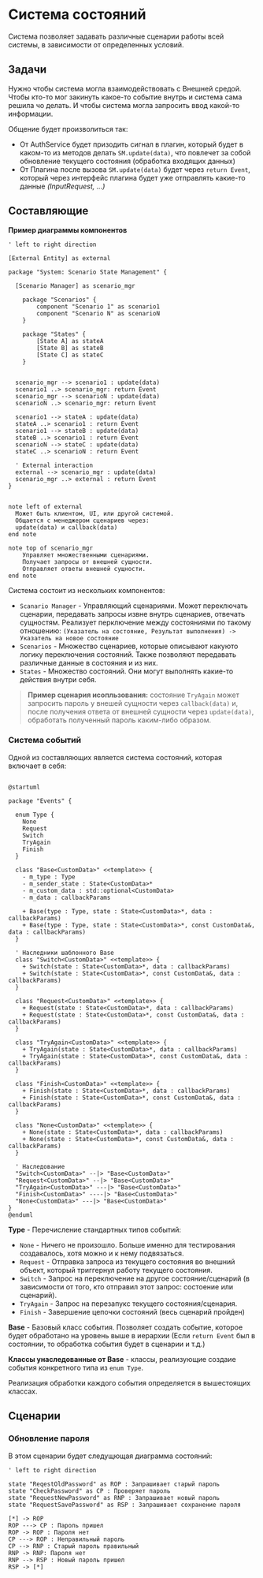 # Система состояний

Система позволяет задавать различные сценарии работы всей системы, в зависимости от определенных условий.

## Задачи

Нужно чтобы система могла взаимодействовать с Внешней средой. Чтобы кто-то мог закинуть какое-то событие внутрь и система сама решила чо делать. И чтобы система могла запросить ввод какой-то информации.


Общение будет произволиться так:
- От AuthService будет призодить сигнал в плагин, который будет в каком-то из методов делать `SM.update(data)`, что повлечет за собой обновление текущего состояния (обработка входящих данных)
- От Плагина после вызова `SM.update(data)` будет через `return Event`, который через интерфейс плагина будет уже отправлять какие-то данные *(InputRequest, ...)*

## Составляющие

**Пример диаграммы компонентов**

```plantuml
' left to right direction

[External Entity] as external

package "System: Scenario State Management" {

  [Scenario Manager] as scenario_mgr

    package "Scenarios" {
        component "Scenario 1" as scenario1
        component "Scenario N" as scenarioN
    }

    package "States" {
        [State A] as stateA
        [State B] as stateB
        [State C] as stateC
    }


  scenario_mgr --> scenario1 : update(data)
  scenario1 ..> scenario_mgr: return Event
  scenario_mgr --> scenarioN : update(data)
  scenarioN ..> scenario_mgr: return Event

  scenario1 --> stateA : update(data)
  stateA ..> scenario1 : return Event
  scenario1 --> stateB : update(data)
  stateB ..> scenario1 : return Event
  scenarioN --> stateC : update(data)
  stateC ..> scenarioN : return Event

  ' External interaction
  external --> scenario_mgr : update(data)
  scenario_mgr ..> external : return Event
}


note left of external
  Может быть клиентом, UI, или другой системой.
  Общается с менеджером сценариев через:
  update(data) и callback(data)
end note

note top of scenario_mgr
    Управляет множественными сценариями.
    Получает запросы от внешней сущности.
    Отправляет ответы внешней сущности.
end note

```


Система состоит из нескольких компонентов:
-  `Scanario Manager` - Управляющий сценариями. Может переключать сценарии, передавать запросы извне внутрь сценариев, отвечать сущностям. Реализует перключение между состояниями по такому отношению: `(Указатель на состояние, Результат выполнения) -> Указатель на новое состояние`
- `Scenarios` - Множество сценариев, которые описывают какуюто логику переключения состояний. Также позволяют передавать различные данные в состояния и из них.
- `States` - Множество состояний. Они могут выполнять какие-то действия внутри себя. 


> **Пример сценария исопльзования:** состояние `TryAgain` может запросить пароль у внешей сущности через `callback(data)` и, после получения ответа от внешней сущности через `update(data)`, обработать полученный пароль каким-либо образом.


### Система событий
Одной из составляющих является система состояний, которая включает в себя:
```plantuml

@startuml

package "Events" {

  enum Type {
    None
    Request
    Switch
    TryAgain
    Finish
  }

  class "Base<CustomData>" <<template>> {
    - m_type : Type
    - m_sender_state : State<CustomData>*
    - m_custom_data : std::optional<CustomData>
    - m_data : callbackParams

    + Base(type : Type, state : State<CustomData>*, data : callbackParams)
    + Base(type : Type, state : State<CustomData>*, const CustomData&, data : callbackParams)
  }

  ' Наследники шаблонного Base
  class "Switch<CustomData>" <<template>> {
    + Switch(state : State<CustomData>*, data : callbackParams)
    + Switch(state : State<CustomData>*, const CustomData&, data : callbackParams)
  }

  class "Request<CustomData>" <<template>> {
    + Request(state : State<CustomData>*, data : callbackParams)
    + Request(state : State<CustomData>*, const CustomData&, data : callbackParams)
  }

  class "TryAgain<CustomData>" <<template>> {
    + TryAgain(state : State<CustomData>*, data : callbackParams)
    + TryAgain(state : State<CustomData>*, const CustomData&, data : callbackParams)
  }

  class "Finish<CustomData>" <<template>> {
    + Finish(state : State<CustomData>*, data : callbackParams)
    + Finish(state : State<CustomData>*, const CustomData&, data : callbackParams)
  }

  class "None<CustomData>" <<template>> {
    + None(state : State<CustomData>*, data : callbackParams)
    + None(state : State<CustomData>*, const CustomData&, data : callbackParams)
  }

  ' Наследование
  "Switch<CustomData>" --|> "Base<CustomData>"
  "Request<CustomData>" --|> "Base<CustomData>"
  "TryAgain<CustomData>" ---|> "Base<CustomData>"
  "Finish<CustomData>" ----|> "Base<CustomData>"
  "None<CustomData>" ---|> "Base<CustomData>"
}
@enduml

```
**Type** - Перечисление стандартных типов событий:
- `None` - Ничего не произошло. Больше именно для тестирования создавалось, хотя можно и к нему подвязаться.
- `Request` - Отправка запроса из текущего состояния во внешний объект, который триггернул работу текущего состояния.
- `Switch` - Запрос на переключение на другое состояние/сценарий (в зависимости от того, кто отправил этот запрос: состоение или сценарий).
- `TryAgain` - Запрос на перезапукс текущего состояния/сценария.
- `Finish` - Завершение цепочки состояний (весь сценарий пройден)

**Base** - Базовый класс события. Позволяет создать событие, которое будет обработано на уровень выше в иерархии (Если `return Event` был в состоянии, то обработка события будет в сценарии и т.д.)

**Классы унаследованные от Base** - классы, реализующие создаие события конкретного типа из `enum Type`.

Реализация обработки каждого события определяется в вышестоящих классах.

###

## Сценарии
### Обновление пароля

В этом сценарии будет следущющая диаграмма состояний:

```plantuml
' left to right direction

state "ReqestOldPassword" as ROP : Запрашивает старый пароль
state "CheckPassword" as CP : Проверяет пароль
state "RequestNewPassword" as RNP : Запрашивает новый пароль
state "RequestSavePassword" as RSP : Запрашивает сохранение пароля

[*] -> ROP
ROP ---> CP : Пароль пришел
ROP -> ROP : Пароля нет
CP ---> ROP : Неправильный пароль
CP --> RNP : Старый пароль правильный
RNP -> RNP: Пароля нет
RNP --> RSP : Новый пароль пришел
RSP -> [*]
```